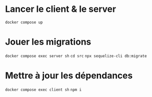 # Lancer le client & le server

`docker compose up`

# Jouer les migrations

`docker compose exec server sh`
`cd src`
`npx sequelize-cli db:migrate`

# Mettre à jour les dépendances

`docker compose exec client sh`
`npm i`
